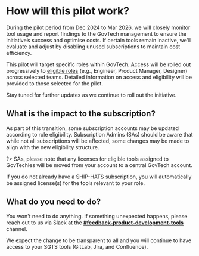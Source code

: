 # How will this pilot work?

During the pilot period from Dec 2024 to Mar 2026, we will closely monitor tool usage and report findings to the GovTech management to ensure the initiative’s success and optimise costs. If certain tools remain inactive, we’ll evaluate and adjust by disabling unused subscriptions to maintain cost efficiency.

This pilot will target specific roles within GovTech. Access will be rolled out progressively to [eligible roles](/eligibility.md) (e.g., Engineer, Product Manager, Designer) across selected teams. Detailed information on access and eligibility will be provided to those selected for the pilot.

Stay tuned for further updates as we continue to roll out the initiative.

## What is the impact to the subscription? 

As part of this transition, some subscription accounts may be updated according to role eligibility. Subscription Admins (SAs) should be aware that while not all subscriptions will be affected, some changes may be made to align with the new eligibility structure.

?> SAs, please note that any licenses for eligible tools assigned to GovTechies will be moved from your account to a central GovTech  account.

If you do not already have a SHIP-HATS subscription, you will automatically be assigned license(s) for the tools relevant to your role.

## What do you need to do?

You won't need to do anything. If something unexpected happens, please reach out to us via Slack at the [**#feedback-product-development-tools**](https://govtech.enterprise.slack.com/archives/C07UF60HY9Y) channel. 

We expect the change to be transparent to all and you will continue to have access to your SGTS tools (GitLab, Jira, and Confluence).